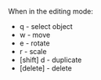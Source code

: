 When in the editing mode:
* q - select object
* w - move
* e - rotate
* r - scale
* [shift] d - duplicate
* [delete] - delete